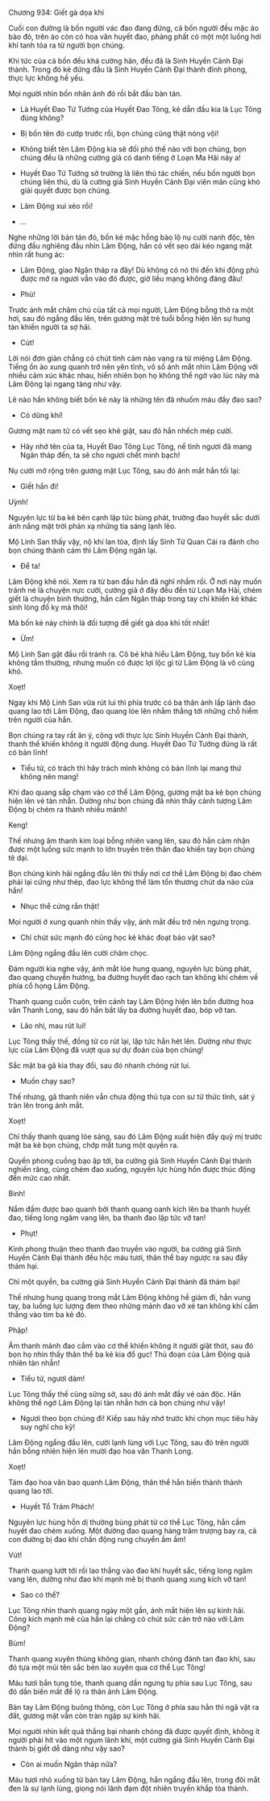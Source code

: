 




Chương 934: Giết gà dọa khỉ


Cuối con đường là bốn người vác đao đang đứng, cả bốn người đều mặc áo bào đỏ, trên áo còn có hoa văn huyết đao, phảng phất có một một luồng hơi khí tanh tỏa ra từ người bọn chúng.

Khí tức của cả bốn đều khá cường hãn, đều đã là Sinh Huyền Cảnh Đại thành. Trong đó kẻ đứng đầu là Sinh Huyền Cảnh Đại thành đỉnh phong, thực lực không hề yếu.

Mọi người nhìn bốn nhân ảnh đó rồi bắt đầu bàn tán.

- Là Huyết Đao Tứ Tướng của Huyết Đao Tông, kẻ dẫn đầu kia là Lục Tông đúng không?

- Bị bốn tên đó cướp trước rồi, bọn chúng cũng thật nóng vội!

- Không biết tên Lâm Động kia sẽ đối phó thế nào với bọn chúng, bọn chúng đều là những cường giả có danh tiếng ở Loạn Ma Hải này a!

- Huyết Đao Tứ Tướng sở trường là liên thủ tác chiến, nếu bốn người bọn chúng liên thủ, dù là cường giả Sinh Huyền Cảnh Đại viên mãn cũng khó giải quyết được bọn chúng.

- Lâm Động xui xẻo rồi!

- …

Nghe những lời bàn tán đó, bốn kẻ mặc hồng bào lộ nụ cười nanh độc, tên đứng đầu nghiêng đầu nhìn Lâm Động, hắn có vết sẹo dài kéo ngang mặt nhìn rất hung ác:

- Lâm Động, giao Ngân tháp ra đây! Dù không có nó thì đến khi động phủ được mở ra ngươi vẫn vào đó được, giờ liều mạng không đáng đâu!

- Phù!

Trước ánh mắt chăm chú của tất cả mọi người, Lâm Động bỗng thở ra một hơi, sau đó ngẩng đầu lên, trên gương mặt trẻ tuổi bỗng hiện lên sự hung tàn khiến người ta sợ hãi.

- Cút!

Lời nói đơn giản chẳng có chút tình cảm nào vang ra từ miệng Lâm Động. Tiếng ồn ào xung quanh trở nên yên tĩnh, vô số ánh mắt nhìn Lâm Động với nhiều cảm xúc khác nhau, hiển nhiên bọn họ không thể ngờ vào lúc này mà Lâm Động lại ngang tàng như vậy.

Lẽ nào hắn không biết bốn kẻ này là những tên đã nhuốm máu đầy đao sao?

- Có dũng khí!

Gương mặt nam tử có vết sẹo khẽ giật, sau đó hắn nhếch mép cười.

- Hãy nhớ tên của ta, Huyết Đao Tông Lục Tông, nể tình ngươi đã mang Ngân tháp đến, ta sẽ cho ngươi chết minh bạch!

Nụ cười mở rộng trên gương mặt Lục Tông, sau đó ánh mắt hắn tối lại:

- Giết hắn đi!

Uỳnh!

Nguyên lực từ ba kẻ bên cạnh lập tức bùng phát, trường đao huyết sắc dưới ánh nắng mặt trời phản xạ những tia sáng lạnh lẽo.

Mộ Linh San thấy vậy, nộ khí lan tỏa, định lấy Sinh Tử Quan Cái ra đánh cho bọn chúng thành cám thì Lâm Động ngăn lại.

- Để ta!

Lâm Động khẽ nói. Xem ra từ ban đầu hắn đã nghĩ nhầm rồi. Ở nơi này muốn tránh né là chuyện nực cười, cường giả ở đây đều đến từ Loạn Ma Hải, chém giết là chuyện bình thường, hắn cầm Ngân tháp trong tay chỉ khiến kẻ khác sinh lòng đố kỵ mà thôi!

Mà bốn kẻ này chính là đối tượng để giết gà dọa khỉ tốt nhất!

- Ừm!

Mộ Linh San gật đầu rồi tránh ra. Cô bé khá hiểu Lâm Động, tuy bốn kẻ kia không tầm thường, nhưng muốn có được lợi lộc gì từ Lâm Động là vô cùng khó.

Xoẹt!

Ngay khi Mộ Linh San vừa rút lui thì phía trước có ba thân ảnh lấp lánh đao quang lao tới Lâm Động, đao quang lóe lên nhằm thẳng tới những chỗ hiểm trên người của hắn.

Bọn chúng ra tay rất ăn ý, cộng với thực lực Sinh Huyền Cảnh Đại thành, thanh thế khiến không ít người động dung. Huyết Đao Tứ Tướng đúng là rất có bản lĩnh!

- Tiểu tử, có trách thì hãy trách mình không có bản lĩnh lại mang thứ không nên mang!

Khi đao quang sắp chạm vào cơ thể Lâm Động, gương mặt ba kẻ bọn chúng hiện lên vẻ tàn nhẫn. Dường như bọn chúng đã nhìn thấy cảnh tượng Lâm Động bị chém ra thành nhiều mảnh!

Keng!

Thế nhưng âm thanh kim loại bỗng nhiên vang lên, sau đó hắn cảm nhận được một luồng sức mạnh to lớn truyền trên thân đao khiến tay bọn chúng tê dại.

Bọn chúng kinh hãi ngẩng đầu lên thì thấy nơi cơ thể Lâm Động bị đao chém phải lại cứng như thép, đao lực không thể làm tổn thương chút da nào của hắn!

- Nhục thể cứng rắn thật!

Mọi người ở xung quanh nhìn thấy vậy, ánh mắt đều trở nên ngưng trọng.

- Chỉ chút sức mạnh đó cũng học kẻ khác đoạt bảo vật sao?

Lâm Động ngẩng đầu lên cười châm chọc.

Đám người kia nghe vậy, ánh mắt lóe hung quang, nguyên lực bùng phát, đao quang chuyển hướng, ba đường huyết đao rạch tan không khí chém về phía cổ họng Lâm Động.

Thanh quang cuồn cuộn, trên cánh tay Lâm Động hiện lên bốn đường hoa văn Thanh Long, sau đó hắn bắt lấy ba đường huyết đao, bóp vỡ tan.

- Lão nhị, mau rút lui!

Lục Tông thấy thế, đồng tử co rút lại, lập tức hắn hét lên. Dường như thực lực của Lâm Động đã vượt qua sự dự đoán của bọn chúng!

Sắc mặt ba gã kia thay đổi, sau đó nhanh chóng rút lui.

- Muốn chạy sao?

Thế nhưng, gã thanh niên vẫn chưa động thủ tựa con sư tử thức tỉnh, sát ý tràn lên trong ánh mắt.

Xoẹt!

Chỉ thấy thanh quang lóe sáng, sau đó Lâm Động xuất hiện đầy quỷ mị trước mặt ba kẻ bọn chúng, chớp mắt tung một quyền ra.

Quyền phong cuồng bạo ập tới, ba cường giả Sinh Huyền Cảnh Đại thành nghiến răng, cùng chém đao xuống, nguyên lực hùng hồn được thúc động đến mức cao nhất.

Binh!

Nắm đấm được bao quanh bởi thanh quang oanh kích lên ba thanh huyết đao, tiếng long ngâm vang lên, ba thanh đao lập tức vỡ tan!

- Phụt!

Kình phong thuận theo thanh đao truyền vào người, ba cường giả Sinh Huyền Cảnh Đại thành đều hộc máu tươi, thân thể bay ngược ra sau đầy thảm hại.

Chỉ một quyền, ba cường giả Sinh Huyền Cảnh Đại thành đã thảm bại!

Thế nhưng hung quang trong mắt Lâm Động không hề giảm đi, hắn vung tay, ba luồng lực lượng đem theo những mảnh đao vỡ xé tan không khí cắm thẳng vào tim ba kẻ đó.

Phập!

Âm thanh mảnh đao cắm vào cơ thể khiến không ít người giật thót, sau đó bọn họ nhìn thấy thân thể ba kẻ kia đổ gục! Thủ đoạn của Lâm Động quả nhiên tàn nhẫn!

- Tiểu tử, ngươi dám!

Lục Tông thấy thế cũng sững sờ, sau đó ánh mắt đầy vẻ oán độc. Hắn không thể ngờ Lâm Động lại tàn nhẫn hơn cả bọn chúng như vậy!

- Ngươi theo bọn chúng đi! Kiếp sau hãy nhớ trước khi chọn mục tiêu hãy suy nghĩ cho kỹ!

Lâm Động ngẩng đầu lên, cười lạnh lùng với Lục Tông, sau đó trên người hắn bỗng nhiên hiện lên mười đạo hoa văn Thanh Long.

Xoẹt!

Tám đạo hoa văn bao quanh Lâm Động, thân thể hắn biến thành thành quang lao tới.

- Huyết Tổ Trảm Phách!

Nguyên lực hùng hồn dị thường bùng phát từ cơ thể Lục Tông, hắn cầm huyết đao chém xuống. Một đường đao quang hàng trăm trượng bay ra, cả con đường bị đao khí chấn động rung chuyển ầm ầm!

Vút!

Thanh quang lướt tới rồi lao thẳng vào đao khí huyết sắc, tiếng long ngâm vang lên, dường như đao khí mạnh mẽ bị thanh quang xung kích vỡ tan!

- Sao có thể?

Lục Tông nhìn thanh quang ngày một gần, ánh mắt hiện lên sự kinh hãi. Công kích mạnh mẽ của hắn lại chẳng có chút sức cản trở nào với Lâm Động?

Bùm!

Thanh quang xuyên thủng không gian, nhanh chóng đánh tan đao khí, sau đó tựa một mũi tên sắc bén lao xuyên qua cơ thể Lục Tông!

Máu tươi bắn tung tóe, thanh quang dần ngưng tụ phía sau Lục Tông, sau đó dần biến mất để lộ ra thân ảnh Lâm Động.

Bàn tay Lâm Động buông thõng, còn Lục Tông ở phía sau hắn thì ngã vật ra đất, gương mặt vẫn còn tràn ngập sự kinh hãi.

Mọi người nhìn kết quả thắng bại nhanh chóng đã được quyết định, không ít người phải hít vào một ngụm lãnh khí, một cường giả Sinh Huyền Cảnh Đại thành bị giết dễ dàng như vậy sao?

- Còn ai muốn Ngân tháp nữa?

Máu tươi nhỏ xuống từ bàn tay Lâm Động, hắn ngẩng đầu lên, trong đôi mắt đen là sự lạnh lùng, giọng nói lãnh đạm đột nhiên truyền khắp tòa thành.




